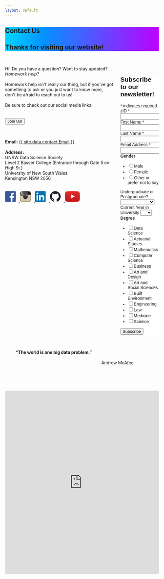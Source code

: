 ```yaml
---
layout: default
---
```

<section class="hero is-info">
    <div class="hero-body" style="background: rgb(1,213,255); background: linear-gradient(90deg, rgba(1,213,255,1) 0%, rgba(4,146,255,1) 25%, rgba(190,1,255,1) 100%);">
        <div class="container">
            <h1 class="title is-1">
                Contact Us
            </h1>
            <h2 class="subtitle is-5">
                Thanks for visiting our website!
            </h2>
        </div>
    </div>
</section>

<div class="hero-body; container has-text-black">
    <div class="columns is-8 is-variable">
        <div class="column is-half has-text-left"> 
            <p class="is-size-5">
                <br>
                Hi! Do you have a question? Want to stay updated? <i>Homework help?</i>
                <br><br>
                Homework help isn't really our thing, but if you've got something to ask or you just want to know more, don't be afraid to reach out to us!
                <br><br>
                Be sure to check out our social media links!
                <br><br><br>
                <a href="https://forms.gle/hLDY7bAGa1H4CV348" target="_blank">
                    <button class="button is-info is-bold">Join Us!</button></a>
                <br><br><br>
            </p>
            <div>
                <b>Email:</b> <a href="mailto:{{ site.data.contact.Email }}">{{ site.data.contact.Email }}</a>
                <br><br>
                <b>Address:</b><br>
                UNSW Data Science Society<br>
                Level 2 Basser College (Entrance through Gate 5 on High St.)<br>
                University of New South Wales<br>
                Kensington NSW 2056<br>
                <br><br>
            </div>
            <div class="social media">
                <a href="https://www.facebook.com/DataSoc/" target="_blank">
                    <img src="/assets/images/social_media/facebook.png" style="width:35px; margin-right:10px"> </a>
                <a href="https://www.instagram.com/unswdatasoc/" target="_blank">
                    <img src="/assets/images/social_media/instagram.png" style="width:35px; margin-right:10px"> </a>
                <a href="https://au.linkedin.com/company/datasoc" target="_blank">
                    <img src="/assets/images/social_media/linkedin.png" style="width:35px; margin-right:10px"> </a>
                <a href="https://github.com/unswdata/" target="_blank">
                    <img src="/assets/images/social_media/github.png" style="width:35px; margin-right:10px"> </a>
                <a href="https://www.youtube.com/channel/UC5xEG38_Jr0251sMBoj8xwQ" target="_blank">
                    <img src="/assets/images/social_media/youtube.png" style="height:35px"> </a>
                <br><br><br>
            </div>
        </div>
        <div class="column is-5 is-offset-1 has-text-left">
            <br><br>
            <!-- Begin Mailchimp Signup Form -->
            <link href="//cdn-images.mailchimp.com/embedcode/classic-10_7.css" rel="stylesheet" type="text/css">
            <style type="text/css">
                #mc_embed_signup{background:#fff; clear:left; font:14px Helvetica,Arial,sans-serif; }
                /* Add your own Mailchimp form style overrides in your site stylesheet or in this style block.
                We recommend moving this block and the preceding CSS link to the HEAD of your HTML file. */
            </style>
            <div id="mc_embed_signup">
                <form action="https://unswdata.us19.list-manage.com/subscribe/post?u=8dc568d0db37b26ed75ba4d94&amp;id=01f8128da2" method="post" id="mc-embedded-subscribe-form" name="mc-embedded-subscribe-form" class="validate" target="_blank" novalidate>
                    <div id="mc_embed_signup_scroll">
                    <h2>Subscribe to our newsletter!</h2>
                    <div class="indicates-required"><span class="asterisk">*</span> indicates required</div>
                    <div class="mc-field-group size1of2">
                        <label for="mce-MMERGE3">zID  <span class="asterisk">*</span>
                    </label>
                        <input type="number" name="MMERGE3" class="required" value="" id="mce-MMERGE3">
                    </div>
                    <div class="mc-field-group">
                        <label for="mce-FNAME">First Name  <span class="asterisk">*</span>
                    </label>
                        <input type="text" value="" name="FNAME" class="required" id="mce-FNAME">
                    </div>
                    <div class="mc-field-group">
                        <label for="mce-LNAME">Last Name  <span class="asterisk">*</span>
                    </label>
                        <input type="text" value="" name="LNAME" class="required" id="mce-LNAME">
                    </div>
                    <div class="mc-field-group">
                        <label for="mce-EMAIL">Email Address  <span class="asterisk">*</span>
                    </label>
                        <input type="email" value="" name="EMAIL" class="required email" id="mce-EMAIL">
                    </div>
                    <div class="mc-field-group input-group">
                        <strong>Gender </strong>
                        <ul><li><input type="radio" value="Male" name="MMERGE4" id="mce-MMERGE4-0"><label for="mce-MMERGE4-0">Male</label></li>
                    <li><input type="radio" value="Female" name="MMERGE4" id="mce-MMERGE4-1"><label for="mce-MMERGE4-1">Female</label></li>
                    <li><input type="radio" value="Other or prefer not to say" name="MMERGE4" id="mce-MMERGE4-2"><label for="mce-MMERGE4-2">Other or prefer not to say</label></li>
                    </ul>
                    </div>
                    <div class="mc-field-group">
                        <label for="mce-MMERGE6">Undergraduate or Postgraduate? </label>
                        <select name="MMERGE6" class="" id="mce-MMERGE6">
                            <option value=""></option>
                            <option value="Undergraduate">Undergraduate</option>
                            <option value="Postgraduate">Postgraduate</option>
                            <option value="Other">Other</option>
                        </select>
                    </div>
                    <div class="mc-field-group">
                        <label for="mce-MMERGE5">Current Year in University </label>
                        <select name="MMERGE5" class="" id="mce-MMERGE5">
                            <option value=""></option>
                            <option value="1">1</option>
                            <option value="2">2</option>
                            <option value="3">3</option>
                            <option value="4">4</option>
                            <option value="5+">5+</option>
                        </select>
                    </div>
                    <div class="mc-field-group input-group">
                        <strong>Degree </strong>
                        <ul><li><input type="checkbox" value="1" name="group[6286][1]" id="mce-group[6286]-6286-0"><label for="mce-group[6286]-6286-0">Data Science</label></li>
                    <li><input type="checkbox" value="2" name="group[6286][2]" id="mce-group[6286]-6286-1"><label for="mce-group[6286]-6286-1">Actuarial Studies</label></li>
                    <li><input type="checkbox" value="4" name="group[6286][4]" id="mce-group[6286]-6286-2"><label for="mce-group[6286]-6286-2">Mathematics</label></li>
                    <li><input type="checkbox" value="8" name="group[6286][8]" id="mce-group[6286]-6286-3"><label for="mce-group[6286]-6286-3">Computer Science</label></li>
                    <li><input type="checkbox" value="16" name="group[6286][16]" id="mce-group[6286]-6286-4"><label for="mce-group[6286]-6286-4">Business</label></li>
                    <li><input type="checkbox" value="32" name="group[6286][32]" id="mce-group[6286]-6286-5"><label for="mce-group[6286]-6286-5">Art and Design</label></li>
                    <li><input type="checkbox" value="64" name="group[6286][64]" id="mce-group[6286]-6286-6"><label for="mce-group[6286]-6286-6">Art and Social Sciences</label></li>
                    <li><input type="checkbox" value="128" name="group[6286][128]" id="mce-group[6286]-6286-7"><label for="mce-group[6286]-6286-7">Built Environment</label></li>
                    <li><input type="checkbox" value="256" name="group[6286][256]" id="mce-group[6286]-6286-8"><label for="mce-group[6286]-6286-8">Engineering</label></li>
                    <li><input type="checkbox" value="512" name="group[6286][512]" id="mce-group[6286]-6286-9"><label for="mce-group[6286]-6286-9">Law</label></li>
                    <li><input type="checkbox" value="1024" name="group[6286][1024]" id="mce-group[6286]-6286-10"><label for="mce-group[6286]-6286-10">Medicine</label></li>
                    <li><input type="checkbox" value="2048" name="group[6286][2048]" id="mce-group[6286]-6286-11"><label for="mce-group[6286]-6286-11">Science</label></li>
                    </ul>
                    </div>
                    <div id="mce-responses" class="clear">
                        <div class="response" id="mce-error-response" style="display:none"></div>
                        <div class="response" id="mce-success-response" style="display:none"></div>
                    </div>
                    <!-- real people should not fill this in and expect good things - do not remove this or risk form bot signups-->
                    <div style="position: absolute; left: -5000px;" aria-hidden="true"><input type="text" name="b_8dc568d0db37b26ed75ba4d94_01f8128da2" tabindex="-1" value=""></div>
                    <div class="clear"><input type="submit" value="Subscribe" name="subscribe" id="mc-embedded-subscribe" class="button"></div>
                    </div>
                </form>
            </div>
            <script type='text/javascript' src='//s3.amazonaws.com/downloads.mailchimp.com/js/mc-validate.js'></script><script type='text/javascript'>(function($) {window.fnames = new Array(); window.ftypes = new Array();fnames[3]='MMERGE3';ftypes[3]='number';fnames[1]='FNAME';ftypes[1]='text';fnames[2]='LNAME';ftypes[2]='text';fnames[0]='EMAIL';ftypes[0]='email';fnames[4]='MMERGE4';ftypes[4]='radio';fnames[6]='MMERGE6';ftypes[6]='dropdown';fnames[5]='MMERGE5';ftypes[5]='dropdown';}(jQuery));var $mcj = jQuery.noConflict(true);</script>
            <!--End mc_embed_signup-->
        </div>
    </div>
    <div class="columns is-centered has-text-white" style="background-image: url('/assets/images/background.png'); border-radius:10px; padding:35px">
        <p class="is-size-3">
            <b>“The world is one big data problem.”</b>
        </p>
        <p class="is-size-5">
            <br><br>
            - Andrew McAfee
            <br>
        </p>
    </div>
    <br><br>
    <div class="columns is-vcentered is-centered">
        <iframe src="https://www.google.com/maps/embed?pb=!1m18!1m12!1m3!1d1668.9917985536565!2d151.23080794983784!3d-33.91658157788042!2m3!1f0!2f0!3f0!3m2!1i1024!2i768!4f13.1!3m3!1m2!1s0x6b12b18c619e5679%3A0x70e6b528f4a64879!2sArc%20%40%20UNSW!5e0!3m2!1sen!2sau!4v1590563340784!5m2!1sen!2sau" width="900" height="600" frameborder="0" style="border-radius:5px;" allowfullscreen="" aria-hidden="false" tabindex="0"></iframe>
    </div>
</div>
